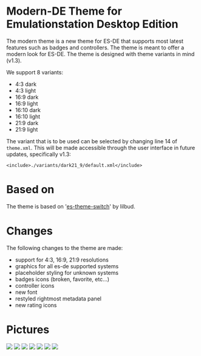 # Modern-DE Theme for Emulationstation Desktop Edition

The modern theme is a new theme for ES-DE that supports most latest features such as badges and controllers. The theme
is meant to offer a modern look for ES-DE. The theme is designed with theme variants in mind (v1.3).

We support 8 variants:

- 4:3 dark
- 4:3 light
- 16:9 dark
- 16:9 light
- 16:10 dark
- 16:10 light
- 21:9 dark
- 21:9 light

The variant that is to be used can be selected by changing line 14 of `theme.xml`. This will be made accessible through
the user interface in future updates, specifically v1.3:

```{xml}
<include>./variants/dark21_9/default.xml</include>
```

# Based on

The theme is based on '[es-theme-switch](https://github.com/lilbud/es-theme-switch)' by lilbud.

# Changes

The following changes to the theme are made:

- support for 4:3, 16:9, 21:9 resolutions
- graphics for all es-de supported systems
- placeholder styling for unknown systems
- badges icons (broken, favorite, etc...)
- controller icons
- new font
- restyled rightmost metadata panel
- new rating icons

# Pictures

![](https://gitlab.com/leonstyhre/emulationstation-de/uploads/8859cd1f6ebf5653b6eb12b4f5171ecc/image.png)
![](https://gitlab.com/leonstyhre/emulationstation-de/uploads/920a19cf845cb65f98db4cee5158a26f/image.png)
![](https://gitlab.com/leonstyhre/emulationstation-de/uploads/f3d7ac00964e92252bea000043c1cab5/image.png)
![](https://gitlab.com/leonstyhre/emulationstation-de/uploads/7f317ad1dff31e0c2dd21e4d1930613d/image.png)
![](https://gitlab.com/leonstyhre/emulationstation-de/uploads/6a87a0d94898cfe060b028e29f148147/image.png)
![](https://gitlab.com/leonstyhre/emulationstation-de/uploads/6862b35b9142888f983d86fea65d5411/image.png)
![](https://gitlab.com/leonstyhre/emulationstation-de/uploads/36994f94784ff12c0ea48520544ed4fb/image.png)